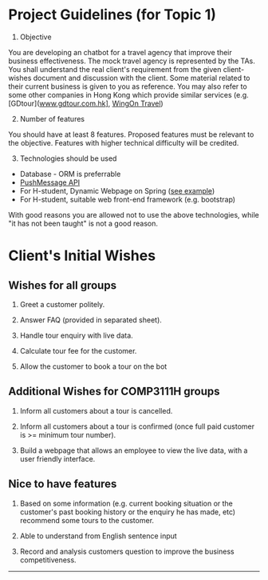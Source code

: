 # Project Guidelines (for Topic 1)

1) Objective

You are developing an chatbot for a travel agency that improve their business effectiveness. The mock travel agency is represented by the TAs. You shall understand the real client's requirement from the given client-wishes document and discussion with the client. Some material related to their current business is given to you as reference. You may also refer to some other companies in Hong Kong which provide similar services (e.g. [GDtour](www.gdtour.com.hk], [WingOn Travel](www.wingontravel.com.hk))

2) Number of features

You should have at least 8 features. Proposed features must be relevant to the objective. Features with higher technical difficulty will be credited.

3) Technologies should be used

* Database - ORM is preferrable
* [PushMessage API](https://devdocs.line.me/en/#push-message)
* For H-student, Dynamic Webpage on Spring ([see example](https://spring.io/guides/gs/serving-web-content/))
* For H-student, suitable web front-end framework (e.g. bootstrap)

With good reasons you are allowed not to use the above technologies, while "it has not been taught" is not a good reason.


# Client's Initial Wishes

## Wishes for all groups

1. Greet a customer politely.

1. Answer FAQ (provided in separated sheet).

1. Handle tour enquiry with live data.

1. Calculate tour fee for the customer.

1. Allow the customer to book a tour on the bot


## Additional Wishes for COMP3111H groups

1. Inform all customers about a tour is cancelled.

1. Inform all customers about a tour is confirmed (once full paid customer is >= minimum tour number). 

1. Build a webpage that allows an employee to view the live data, with a user friendly interface.

## Nice to have features

1. Based on some information (e.g. current booking situation or the customer's past booking history or the enquiry he has made, etc) recommend some tours to the customer.

1. Able to understand from English sentence input

1. Record and analysis customers question to improve the business competitiveness.

---
